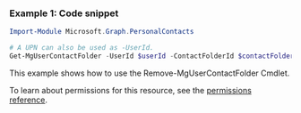 ### Example 1: Code snippet

```powershellImport-Module Microsoft.Graph.PersonalContacts

# A UPN can also be used as -UserId.
Get-MgUserContactFolder -UserId $userId -ContactFolderId $contactFolderId
```
This example shows how to use the Remove-MgUserContactFolder Cmdlet.
To learn about permissions for this resource, see the [permissions reference](/graph/permissions-reference).

